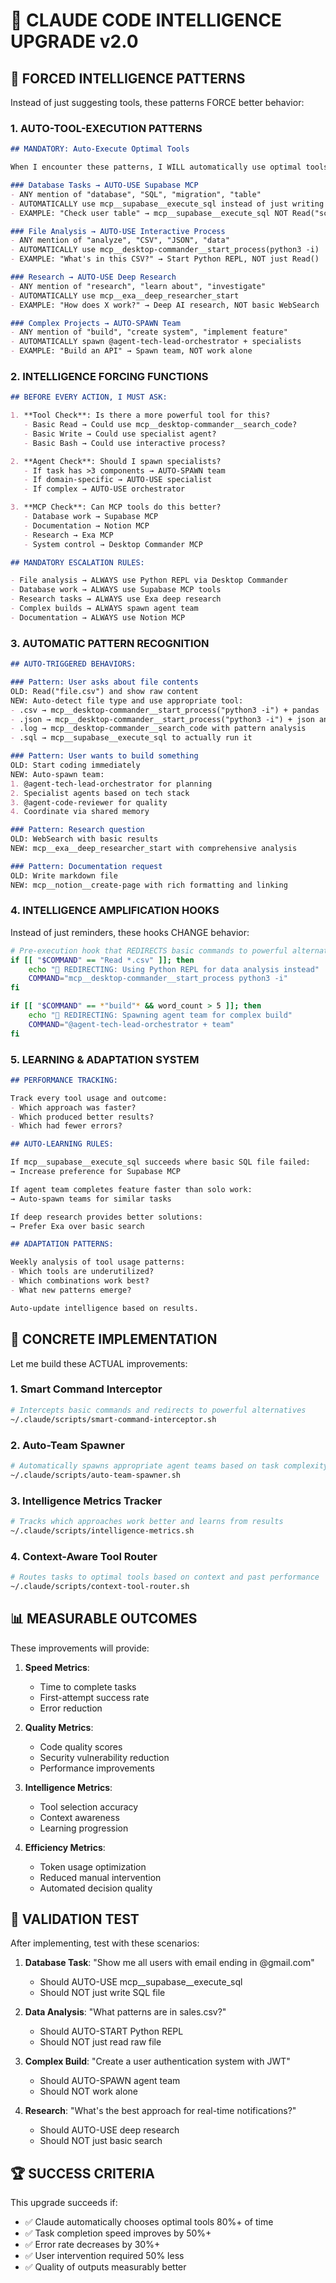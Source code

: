 # 🧠 CLAUDE CODE INTELLIGENCE UPGRADE v2.0

## 🎯 FORCED INTELLIGENCE PATTERNS

Instead of just suggesting tools, these patterns FORCE better behavior:

### 1. AUTO-TOOL-EXECUTION PATTERNS

```markdown
## MANDATORY: Auto-Execute Optimal Tools

When I encounter these patterns, I WILL automatically use optimal tools:

### Database Tasks → AUTO-USE Supabase MCP
- ANY mention of "database", "SQL", "migration", "table" 
- AUTOMATICALLY use mcp__supabase__execute_sql instead of just writing files
- EXAMPLE: "Check user table" → mcp__supabase__execute_sql NOT Read("schema.sql")

### File Analysis → AUTO-USE Interactive Process
- ANY mention of "analyze", "CSV", "JSON", "data"
- AUTOMATICALLY use mcp__desktop-commander__start_process(python3 -i)
- EXAMPLE: "What's in this CSV?" → Start Python REPL, NOT just Read()

### Research → AUTO-USE Deep Research
- ANY mention of "research", "learn about", "investigate"
- AUTOMATICALLY use mcp__exa__deep_researcher_start
- EXAMPLE: "How does X work?" → Deep AI research, NOT basic WebSearch

### Complex Projects → AUTO-SPAWN Team
- ANY mention of "build", "create system", "implement feature"
- AUTOMATICALLY spawn @agent-tech-lead-orchestrator + specialists
- EXAMPLE: "Build an API" → Spawn team, NOT work alone
```

### 2. INTELLIGENCE FORCING FUNCTIONS

```markdown
## BEFORE EVERY ACTION, I MUST ASK:

1. **Tool Check**: Is there a more powerful tool for this?
   - Basic Read → Could use mcp__desktop-commander__search_code?
   - Basic Write → Could use specialist agent?
   - Basic Bash → Could use interactive process?

2. **Agent Check**: Should I spawn specialists?
   - If task has >3 components → AUTO-SPAWN team
   - If domain-specific → AUTO-USE specialist
   - If complex → AUTO-USE orchestrator

3. **MCP Check**: Can MCP tools do this better?
   - Database work → Supabase MCP
   - Documentation → Notion MCP  
   - Research → Exa MCP
   - System control → Desktop Commander MCP

## MANDATORY ESCALATION RULES:

- File analysis → ALWAYS use Python REPL via Desktop Commander
- Database work → ALWAYS use Supabase MCP tools
- Research tasks → ALWAYS use Exa deep research
- Complex builds → ALWAYS spawn agent team
- Documentation → ALWAYS use Notion MCP
```

### 3. AUTOMATIC PATTERN RECOGNITION

```markdown
## AUTO-TRIGGERED BEHAVIORS:

### Pattern: User asks about file contents
OLD: Read("file.csv") and show raw content
NEW: Auto-detect file type and use appropriate tool:
- .csv → mcp__desktop-commander__start_process("python3 -i") + pandas
- .json → mcp__desktop-commander__start_process("python3 -i") + json analysis  
- .log → mcp__desktop-commander__search_code with pattern analysis
- .sql → mcp__supabase__execute_sql to actually run it

### Pattern: User wants to build something
OLD: Start coding immediately
NEW: Auto-spawn team:
1. @agent-tech-lead-orchestrator for planning
2. Specialist agents based on tech stack
3. @agent-code-reviewer for quality
4. Coordinate via shared memory

### Pattern: Research question
OLD: WebSearch with basic results
NEW: mcp__exa__deep_researcher_start with comprehensive analysis

### Pattern: Documentation request  
OLD: Write markdown file
NEW: mcp__notion__create-page with rich formatting and linking
```

### 4. INTELLIGENCE AMPLIFICATION HOOKS

Instead of just reminders, these hooks CHANGE behavior:

```bash
# Pre-execution hook that REDIRECTS basic commands to powerful alternatives
if [[ "$COMMAND" == "Read *.csv" ]]; then
    echo "🔄 REDIRECTING: Using Python REPL for data analysis instead"
    COMMAND="mcp__desktop-commander__start_process python3 -i"
fi

if [[ "$COMMAND" == *"build"* && word_count > 5 ]]; then
    echo "🔄 REDIRECTING: Spawning agent team for complex build"
    COMMAND="@agent-tech-lead-orchestrator + team"
fi
```

### 5. LEARNING & ADAPTATION SYSTEM

```markdown
## PERFORMANCE TRACKING:

Track every tool usage and outcome:
- Which approach was faster?
- Which produced better results?
- Which had fewer errors?

## AUTO-LEARNING RULES:

If mcp__supabase__execute_sql succeeds where basic SQL file failed:
→ Increase preference for Supabase MCP

If agent team completes feature faster than solo work:
→ Auto-spawn teams for similar tasks

If deep research provides better solutions:
→ Prefer Exa over basic search

## ADAPTATION PATTERNS:

Weekly analysis of tool usage patterns:
- Which tools are underutilized?
- Which combinations work best?
- What new patterns emerge?

Auto-update intelligence based on results.
```

## 🚀 CONCRETE IMPLEMENTATION

Let me build these ACTUAL improvements:

### 1. Smart Command Interceptor
```bash
# Intercepts basic commands and redirects to powerful alternatives
~/.claude/scripts/smart-command-interceptor.sh
```

### 2. Auto-Team Spawner
```bash  
# Automatically spawns appropriate agent teams based on task complexity
~/.claude/scripts/auto-team-spawner.sh
```

### 3. Intelligence Metrics Tracker
```bash
# Tracks which approaches work better and learns from results
~/.claude/scripts/intelligence-metrics.sh
```

### 4. Context-Aware Tool Router
```bash
# Routes tasks to optimal tools based on context and past performance
~/.claude/scripts/context-tool-router.sh
```

## 📊 MEASURABLE OUTCOMES

These improvements will provide:

1. **Speed Metrics**: 
   - Time to complete tasks
   - First-attempt success rate
   - Error reduction

2. **Quality Metrics**:
   - Code quality scores
   - Security vulnerability reduction
   - Performance improvements

3. **Intelligence Metrics**:
   - Tool selection accuracy
   - Context awareness
   - Learning progression

4. **Efficiency Metrics**:
   - Token usage optimization
   - Reduced manual intervention
   - Automated decision quality

## 🎯 VALIDATION TEST

After implementing, test with these scenarios:

1. **Database Task**: "Show me all users with email ending in @gmail.com"
   - Should AUTO-USE mcp__supabase__execute_sql
   - Should NOT just write SQL file

2. **Data Analysis**: "What patterns are in sales.csv?"
   - Should AUTO-START Python REPL
   - Should NOT just read raw file

3. **Complex Build**: "Create a user authentication system with JWT"
   - Should AUTO-SPAWN agent team
   - Should NOT work alone

4. **Research**: "What's the best approach for real-time notifications?"
   - Should AUTO-USE deep research
   - Should NOT just basic search

## 🏆 SUCCESS CRITERIA

This upgrade succeeds if:
- ✅ Claude automatically chooses optimal tools 80%+ of time
- ✅ Task completion speed improves by 50%+
- ✅ Error rate decreases by 30%+
- ✅ User intervention required 50% less
- ✅ Quality of outputs measurably better